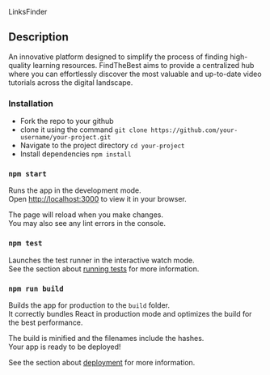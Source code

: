 LinksFinder

## Description

An innovative platform designed to simplify the process of finding high-quality learning resources. FindTheBest aims to provide a centralized hub where you can effortlessly discover the most valuable and up-to-date video tutorials across the digital landscape.

### Installation

- Fork the repo to your github
- clone it using the command `git clone https://github.com/your-username/your-project.git`
- Navigate to the project directory `cd your-project`
- Install dependencies  `npm install`


### `npm start`

Runs the app in the development mode.\
Open [http://localhost:3000](http://localhost:3000) to view it in your browser.

The page will reload when you make changes.\
You may also see any lint errors in the console.

### `npm test`

Launches the test runner in the interactive watch mode.\
See the section about [running tests](https://facebook.github.io/create-react-app/docs/running-tests) for more information.

### `npm run build`

Builds the app for production to the `build` folder.\
It correctly bundles React in production mode and optimizes the build for the best performance.

The build is minified and the filenames include the hashes.\
Your app is ready to be deployed!

See the section about [deployment](https://facebook.github.io/create-react-app/docs/deployment) for more information.


